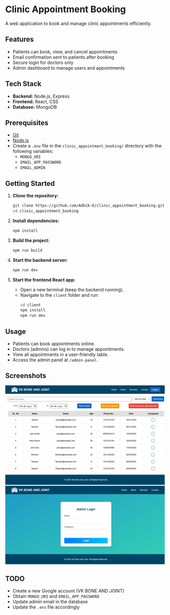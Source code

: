 # Clinic Appointment Booking

A web application to book and manage clinic appointments efficiently.

## Features

- Patients can book, view, and cancel appointments
- Email confirmation sent to patients after booking
- Secure login for doctors only
- Admin dashboard to manage users and appointments

## Tech Stack

- **Backend:** Node.js, Express
- **Frontend:** React, CSS
- **Database:** MongoDB

## Prerequisites

- [Git](https://git-scm.com/)
- [Node.js](https://nodejs.org/)
- Create a `.env` file in the `clinic_appointment_booking/` directory with the following variables:
  - `MONGO_URI`
  - `EMAIL_APP_PASSWORD`
  - `EMAIL_ADMIN`

## Getting Started

1. **Clone the repository:**
   ```bash
   git clone https://github.com/Adhik-6/clinic_appointment_booking.git
   cd clinic_appointment_booking
   ```

2. **Install dependencies:**
   ```bash
   npm install
   ```

3. **Build the project:**
   ```bash
   npm run build
   ```

4. **Start the backend server:**
   ```bash
   npm run dev
   ```

5. **Start the frontend React app:**
   - Open a new terminal (keep the backend running).
   - Navigate to the `client` folder and run:
     ```bash
     cd client
     npm install
     npm run dev
     ```

## Usage

- Patients can book appointments online.
- Doctors (admins) can log in to manage appointments.
- View all appointments in a user-friendly table.
- Access the admin panel at `/admin-panel`.

## Screenshots
![Admin Panel](./screenshots/admin_panel.png)
![Admin Login](./screenshots/admin_login.png)

## TODO

- Create a new Google account (VK BONE AND JOINT)
- Obtain `MONGO_URI` and `EMAIL_APP_PASSWORD`
- Update admin email in the database
- Update the `.env` file accordingly